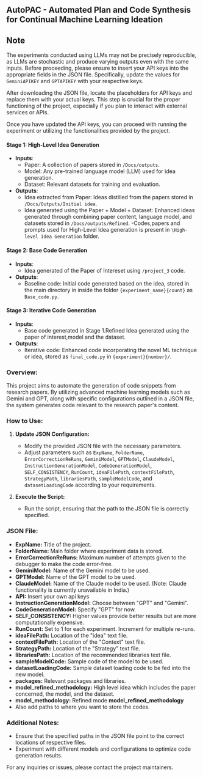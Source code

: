 ## AutoPAC - Automated Plan and Code Synthesis for Continual Machine Learning Ideation


## Note ##
The experiments conducted using LLMs may not be precisely reproducible, as LLMs are stochastic and produce varying outputs even with the same inputs.
Before proceeding, please ensure to insert your API keys into the appropriate fields in the JSON file. Specifically, update the values for `GeminiAPIKEY` and `GPTAPIKEY` with your respective keys.

After downloading the JSON file, locate the placeholders for API keys and replace them with your actual keys. This step is crucial for the proper functioning of the project, especially if you plan to interact with external services or APIs.

Once you have updated the API keys, you can proceed with running the experiment or utilizing the functionalities provided by the project.


#### Stage 1: High-Level Idea Generation
- **Inputs**: 
  - Paper: A collection of papers stored in `/Docs/outputs`.
  - Model: Any pre-trained language model (LLM) used for idea generation.
  - Dataset: Relevant datasets for training and evaluation.
- **Outputs**:
  - Idea extracted from Paper: Ideas distilled from the papers stored in `/Docs/Outputs/Initial idea`.
  - Idea generated using the Paper + Model + Dataset: Enhanced ideas generated through combining paper content, language model, and datasets stored in `/Docs/outputs/Refined`.
  -Codes,papers and prompts used for High-Level Idea generation is present in `\High-level Idea Generation` folder.

#### Stage 2: Base Code Generation
- **Inputs**:
  - Idea generated of the Paper of Intereset using `/project_3` code.
- **Outputs**:
  - Baseline code: Initial code generated based on the idea, stored in the main directory in inside the folder `{experiment_name}{count}` as `Base_code.py`.

#### Stage 3: Iterative Code Generation
- **Inputs**:
  - Base code generated in Stage 1.Refined Idea generated using the paper of interest,model and the dataset.
- **Outputs**:
  - Iterative code: Enhanced code incorporating the novel ML technique or idea, stored as `final_code.py` in `{experiment}{number}/`.


### Overview:

This project aims to automate the generation of code snippets from research papers. By utilizing advanced machine learning models such as Gemini and GPT, along with specific configurations outlined in a JSON file, the system generates code relevant to the research paper's content.

### How to Use:

1. **Update JSON Configuration:**
   - Modify the provided JSON file with the necessary parameters.
   - Adjust parameters such as `ExpName`, `FolderName`, `ErrorCorrectionReRuns`, `GeminiModel`, `GPTModel`, `ClaudeModel`, `InstructionGenerationModel`, `CodeGenerationModel`, `SELF_CONSISTENCY`, `RunCount`, `ideaFilePath`, `contextFilePath`, `StrategyPath`, `librariesPath`, `sampleModelCode`, and `datasetLoadingCode` according to your requirements.

2. **Execute the Script:**
   - Run the script, ensuring that the path to the JSON file is correctly specified.

### JSON File:

- **ExpName:** Title of the project.
- **FolderName:** Main folder where experiment data is stored.
- **ErrorCorrectionReRuns:** Maximum number of attempts given to the debugger to make the code error-free.
- **GeminiModel:** Name of the Gemini model to be used.
- **GPTModel:** Name of the GPT model to be used.
- **ClaudeModel:** Name of the Claude model to be used. (Note: Claude functionality is currently unavailable in India.)
- **API:** Insert your own api keys
- **InstructionGenerationModel:** Choose between "GPT" and "Gemini".
- **CodeGenerationModel:** Specify "GPT" for now.
- **SELF_CONSISTENCY:** Higher values provide better results but are more computationally expensive.
- **RunCount:** Set to 1 for each experiment. Increment for multiple re-runs.
- **ideaFilePath:** Location of the "idea" text file.
- **contextFilePath:** Location of the "Context" text file.
- **StrategyPath:** Location of the "Strategy" text file.
- **librariesPath:** Location of the recommended libraries text file.
- **sampleModelCode:** Sample code of the model to be used.
- **datasetLoadingCode:** Sample dataset loading code to be fed into the new model.
- **packages:** Relevant packages and libraries.
- **model_refined_methodology:** High level idea which includes the paper concerned, the model, and the dataset.
- **model_methodology:** Refined mode **model_refined_methodology** 
- Also add paths to where you want to store the codes.


### Additional Notes:

- Ensure that the specified paths in the JSON file point to the correct locations of respective files.
- Experiment with different models and configurations to optimize code generation results.

For any inquiries or issues, please contact the project maintainers.
